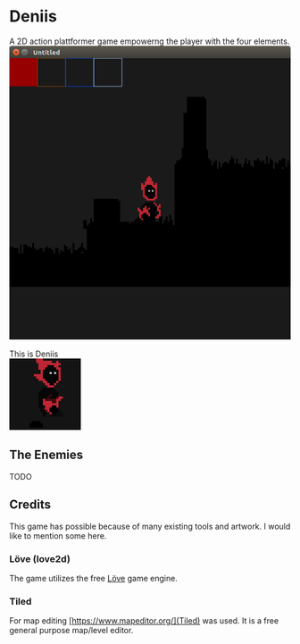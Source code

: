 # Deniis
A 2D action plattformer game empowerng the player with the four elements.
![Unable to load File](screenshot.png?raw=true "Screenshot")

This is Deniis<br>
![Unable to load File](Deniis.gif?raw=true "Deniis first animation")

## The Enemies
TODO

## Credits
This game has possible because of many existing tools and artwork. I would like to mention some here.

### Löve (love2d)
The game utilizes the free [Löve](https://love2d.org/) game engine.

### Tiled
For map editing [https://www.mapeditor.org/](Tiled) was used. It is a free general purpose map/level editor.

